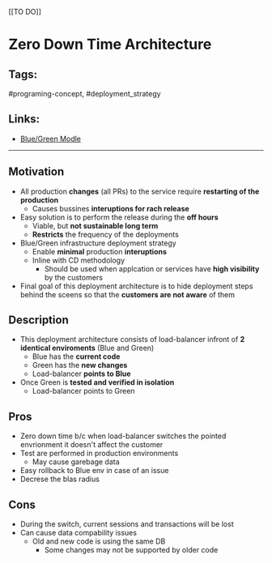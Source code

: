 [[TO DO]]

# Zero Down Time Architecture

## Tags:
#programing-concept, #deployment_strategy

## Links:
- [Blue/Green Modle](https://globalization-partners.atlassian.net/wiki/spaces/GPDEV/pages/2609872930/Classic+-+Zero+Downtime+Architecture+Review)

---

## Motivation
- All production **changes** (all PRs) to the service require **restarting of the production**
	- Causes bussines **interuptions for rach release**
- Easy solution is to perform the release during the **off hours**
	- Viable, but **not sustainable long term**
	- **Restricts** the frequency of the deployments
- Blue/Green infrastructure deployment strategy
	- Enable **minimal** production **interuptions**
	- Inline with CD methodology
		- Should be used when applcation or services have **high visibility** by the customers
- Final goal of this deployment architecture is to hide deployment steps behind the sceens so that the **customers are not aware** of them

## Description
- This deployment architecture consists of load-balancer infront of **2 identical enviroments** (Blue and Green)
	- Blue has the **current code**
	- Green has the **new changes**
	- Load-balancer **points to Blue**
- Once Green is **tested and verified in isolation**
	- Load-balancer points to Green

## Pros
- Zero down time b/c when load-balancer switches the pointed envrionment it doesn't affect the customer
- Test are performed in production environments
	- May cause garebage data
- Easy rollback to Blue env in case of an issue
- Decrese the blas radius

## Cons
- During the switch, current sessions and transactions will be lost
- Can cause data compability issues
	- Old and new code is using the same DB
		- Some changes may not be supported by older code

